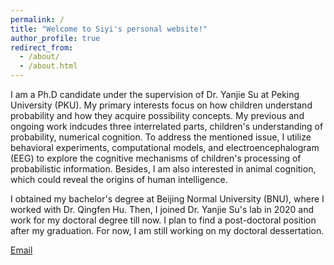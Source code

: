 ```yaml
---
permalink: /
title: "Welcome to Siyi's personal website!"
author_profile: true
redirect_from: 
  - /about/
  - /about.html
---
```


I am a Ph.D candidate under the supervision of Dr. Yanjie Su at Peking University (PKU). My primary interests focus on how children understand probability and how they acquire possibility concepts. My previous and ongoing work indcudes three interrelated parts, children's understanding of probability, numerical cognition. To address the mentioned issue, I utilize behavioral experiments, computational models, and electroencephalogram (EEG) to explore the cognitive mechanisms of children's processing of probabilistic information. Besides, I am also interested in animal cognition, which could reveal the origins of human intelligence.

I obtained my bachelor's degree at Beijing Normal University (BNU), where I worked with Dr. Qingfen Hu. Then, I joined Dr. Yanjie Su's lab in 2020 and work for my doctoral degree till now. I plan to find a post-doctoral position after my graduation. For now, I am still working on my doctoral dessertation.

[Email](mailto:liusy@stu.pku.edu.cn)
